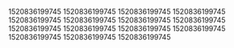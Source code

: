 1520836199745
1520836199745
1520836199745
1520836199745
1520836199745
1520836199745
1520836199745
1520836199745
1520836199745
1520836199745
1520836199745
1520836199745
1520836199745
1520836199745
1520836199745